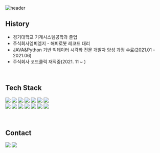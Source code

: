 ![header](https://capsule-render.vercel.app/api?type=transparent&color=auto&height=300&section=header&text=%20paris%20%20&fontSize=59&desc=Hwangseok%20Kim&descAlign=57&descAlignY=60&rotate=346&animation=fadeIn&)



<!---
Hwangseok-Paris/Hwangseok-Paris is a ✨ special ✨ repository because its `README.md` (this file) appears on your GitHub profile.
You can click the Preview link to take a look at your changes.
---> 
## History
- 경기대학교 기계시스템공학과 졸업  
- 주식회사엠피엠지 - 해피로봇 레코드 대리
- JAVA&Python 기반 빅데이터 시각화 전문 개발자 양성 과정 수료(2021.01 - 2021.06)
- 주식회사 코드클릭 재직중(2021. 11 ~ )

  
<br>

## Tech Stack

<!-- tech stack badge -->
<img src="https://img.shields.io/badge/Java-007396?style=flat-square&logo=Java&logoColor=white"/></a>
<img src="https://img.shields.io/badge/JavaScript-F7DF1E?style=flat-square&logo=JavaScript&logoColor=black"/></a>
<img src="https://img.shields.io/badge/HTML5-E34F26?style=flat-square&logo=HTML5&logoColor=white"/></a>
<img src="https://img.shields.io/badge/CSS3-1572B6?style=flat-square&logo=CSS3&logoColor=white"/></a>
<img src="https://img.shields.io/badge/Oracle DB-F80000?style=flat-square&logo=Oracle&logoColor=white"/></a>
<img src="https://img.shields.io/badge/Spring-6DB33F?style=flat-square&logo=Spring&logoColor=white"/></a>
<img src="https://img.shields.io/badge/Apache Tomcat-F8DC75?style=flat-square&logo=Apache Tomcat&logoColor=black"/></a>  
<img src="https://img.shields.io/badge/Apache Maven-C71A36?style=flat-square&logo=Apache Maven&logoColor=red"/></a>
<img src="https://img.shields.io/badge/jQuery-0769AD?style=flat-square&logo=jQuery&logoColor=white"/></a>
<img src="https://img.shields.io/badge/React-61DAFB?style=flat-square&logo=React&logoColor=black"/></a>
<img src="https://img.shields.io/badge/Amazon AWS-232F3E?style=flat-square&logo=Amazon AWS&logoColor=로고색"/></a>
<img src="https://img.shields.io/badge/Ubuntu-E95420?style=flat-square&logo=Ubuntu&logoColor=white"/></a>
<img src="https://img.shields.io/badge/Python-3776AB?style=flat-square&logo=Python&logoColor=white"/></a>
<img src="https://img.shields.io/badge/vue.js-4FC08D?style=falt-square&logo=vue.js&logoColor=white"></a>

<!--
<a href="버튼을 눌렀을 때 이동할 링크" target="_blank">
<img src="https://img.shields.io/badge/로고이름-배경색?style=flat-square&logo=로고&logoColor=white"/></a>
-->


<br>

## Contact 
<a href="mailto:Hwangseok.Paris@gmail.com" target="_blank"><img src="https://img.shields.io/badge/hwangseok.paris@gmail.com-EA4335?style=flat-square&logo=Gmail&logoColor=white"/></a>
<a href="https://www.instagram.com/waltz_paris/" target="_blank">
<img src="https://img.shields.io/badge/waltz_paris-E4405F?style=flat-square&logo=Instagram&logoColor=white"/>

  
  
  <br>
  
  
  

  
